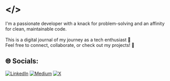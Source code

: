 # </> 
I'm a passionate developer with a knack for problem-solving and an affinity for clean, maintainable code. <br><br>This is a digital journal of my journey as a tech enthusiast 📔<br>Feel free to connect, collaborate, or check out my projects! 🚀  <br>

## 🌐 Socials:
[![LinkedIn](https://img.shields.io/badge/LinkedIn-%230077B5.svg?logo=linkedin&logoColor=white)](https://linkedin.com/in/john-kiruba) [![Medium](https://img.shields.io/badge/Medium-12100E?logo=medium&logoColor=white)](https://medium.com/@ijohnkiruba) [![X](https://img.shields.io/badge/X-black.svg?logo=X&logoColor=white)](https://x.com/JohnKiruba9) 
